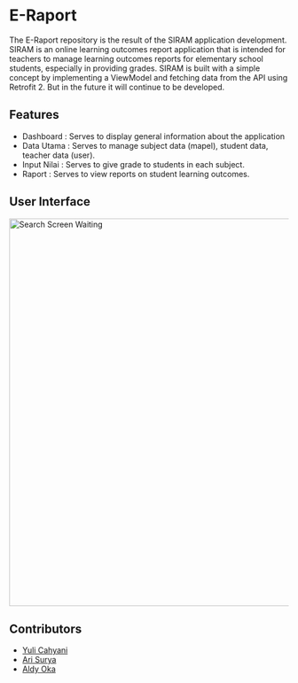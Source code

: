 # E-Raport
The E-Raport repository is the result of the SIRAM application development. SIRAM is an online learning outcomes report application that is intended for teachers to manage learning outcomes reports for elementary school students, especially in providing grades. SIRAM is built with a simple concept by implementing a ViewModel and fetching data from the API using Retrofit 2. But in the future it will continue to be developed.

## Features

- Dashboard    : Serves to display general information about the application
- Data Utama   : Serves to manage subject data (mapel), student data, teacher data (user).
- Input Nilai  : Serves to give grade to students in each subject.
- Raport       : Serves to view reports on student learning outcomes.

## User Interface
<p align="left">
    <img src="https://user-images.githubusercontent.com/57089067/179726629-da77cbd9-c90c-4037-b08f-c7b6388b9917.png"
        alt="Search Screen Waiting"
        style="margin-right: 10px;"
        width="700" />
</p>

## Contributors
- [Yuli Cahyani](https://github.com/yulicahyani)
- [Ari Surya](https://github.com/arisurya7)
- [Aldy Oka](https://github.com/aldyoka)
